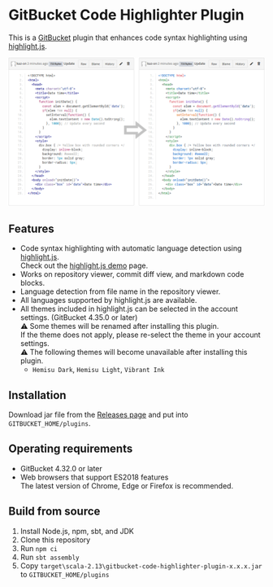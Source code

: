 # GitBucket Code Highlighter Plugin

This is a [GitBucket](https://gitbucket.github.io/) plugin that enhances code syntax highlighting using [highlight.js](https://highlightjs.org/).

![Screenshot of enhanced code syntax highlighting in GitBucket](screenshots/highlighting.png)


## Features

* Code syntax highlighting with automatic language detection using [highlight.js](https://highlightjs.org/).  
  Check out the [highlight.js demo](https://highlightjs.org/static/demo/) page.
* Works on repository viewer, commit diff view, and markdown code blocks.
* Language detection from file name in the repository viewer.
* All languages supported by highlight.js are available.
* All themes included in highlight.js can be selected in the account settings. (GitBucket 4.35.0 or later)  
  ⚠️ Some themes will be renamed after installing this plugin.  
  If the theme does not apply, please re-select the theme in your account settings.  
  ⚠️ The following themes will become unavailable after installing this plugin.
  - `Hemisu Dark`, `Hemisu Light`, `Vibrant Ink`


## Installation

Download jar file from the [Releases page](https://github.com/kaz-on/gitbucket-code-highlighter-plugin/releases) and put into `GITBUCKET_HOME/plugins`.


## Operating requirements

* GitBucket 4.32.0 or later
* Web browsers that support ES2018 features  
  The latest version of Chrome, Edge or Firefox is recommended.


## Build from source

1. Install Node.js, npm, sbt, and JDK
2. Clone this repository
3. Run `npm ci`
4. Run `sbt assembly`
5. Copy `target\scala-2.13\gitbucket-code-highlighter-plugin-x.x.x.jar` to `GITBUCKET_HOME/plugins`
